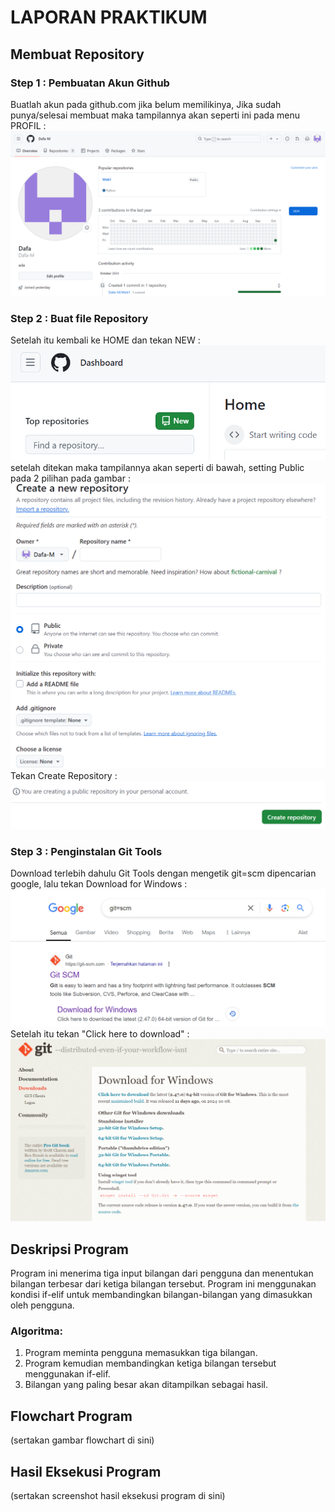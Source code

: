# LAPORAN PRAKTIKUM

## Membuat Repository

### Step 1 : Pembuatan Akun Github
Buatlah akun pada github.com jika belum memilikinya,
Jika sudah punya/selesai membuat maka tampilannya akan seperti ini pada menu PROFIL :
![Gambar1](ssgit.png)

### Step 2 : Buat file Repository
Setelah itu kembali ke HOME dan tekan NEW :
![Gambar1](new.png)
setelah ditekan maka tampilannya akan seperti di bawah, setting Public pada 2 pilihan pada gambar :
![Gambar](public.png)
Tekan Create Repository :
![Gambar1](creat.png)

### Step 3 : Penginstalan Git Tools
Download terlebih dahulu Git Tools dengan mengetik git=scm dipencarian google, lalu tekan Download for Windows :
![Gambar1](gitscm.png)
Setelah itu tekan "Click here to download" :
![Gambar1](download.png)

## Deskripsi Program
Program ini menerima tiga input bilangan dari pengguna dan menentukan bilangan terbesar dari ketiga bilangan tersebut. Program ini menggunakan kondisi if-elif untuk membandingkan bilangan-bilangan yang dimasukkan oleh pengguna.

### Algoritma:
1.  Program meminta pengguna memasukkan tiga bilangan.
2. Program kemudian membandingkan ketiga bilangan tersebut menggunakan if-elif.
3. Bilangan yang paling besar akan ditampilkan sebagai hasil.

## Flowchart Program
(sertakan gambar flowchart di sini)

## Hasil Eksekusi Program
(sertakan screenshot hasil eksekusi program di sini)